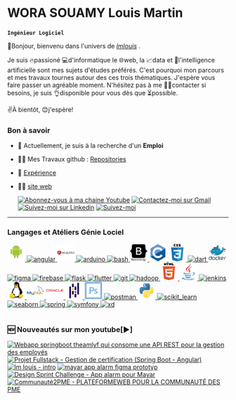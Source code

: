 

# WORA SOUAMY Louis Martin 
**`Ingénieur Logiciel`**

👋Bonjour, bienvenu dans l'univers de *[lmlouis](https://github.com/lmlouis)* . 

Je suis 🔥passioné 💻d'informatique le 🌐web, la 📈data et 🦾l'intelligence artificielle sont mes sujets d'études préférés. C'est pourquoi mon parcours et mes travaux tournes autour des ces trois thématiques. J'espère vous faire passer un agréable moment. N'hésitez pas à me 💬📞contacter si besoins, je suis 👌disponible pour vous dès que ⏳possible.

✌️À bientôt, 😊j'espère!
### Bon à savoir 

- 🔭 Actuellement, je suis à la recherche d'un **Emploi**

- 👨‍💻 Mes Travaux github : [Repositories](https://github.com/lmlouis?tab=repositories)

- 📄 [Expérience](https://www.linkedin.com/in/lmlouis/)

- 👨‍💻 [site web](https://square-zebra-86194.stackbit.app/)

  <a href="https://www.youtube.com/@dev.lmlouis" target="_blank"><img title="Abonnez-vous à ma chaine Youtube" src="https://img.shields.io/badge/YouTube-FF0000?style=for-the-badge&logo=youtube&logoColor=white" target="_blank"></a>
  <a href = "mailto:louiswora1@gmail.com"><img title="Contactez-moi sur Gmail" src="https://img.shields.io/badge/-Gmail-%23333?style=for-the-badge&logo=gmail&logoColor=white" target="_blank"></a>
  <a href="https://www.linkedin.com/in/lmlouis" target="_blank"><img title="Suivez-moi sur Linkedin" src="https://img.shields.io/badge/-LinkedIn-%230077B5?style=for-the-badge&logo=linkedin&logoColor=white" target="_blank"></a> 
   <a href="https://github.com/lmlouis?tab=followers">
         <img alt="Suivez-moi" title="Suivez-moi sur Github" src="https://custom-icon-badges.demolab.com/github/followers/lmlouis?color=236ad3&labelColor=1155ba&style=for-the-badge&logo=person-add&label=Follow&logoColor=white"/></a>

---

<h3 align="left">Langages et Atéliers Génie Lociel </h3>


<p align="left"> <a href="https://developer.android.com" target="_blank" rel="noreferrer"> <img src="https://raw.githubusercontent.com/devicons/devicon/master/icons/android/android-original-wordmark.svg" alt="android" width="40" height="40"/> </a> <a href="https://angular.io" target="_blank" rel="noreferrer"> <img src="https://angular.io/assets/images/logos/angular/angular.svg" alt="angular" width="40" height="40"/> </a> <a href="https://angular.io" target="_blank" rel="noreferrer"> <img src="https://raw.githubusercontent.com/devicons/devicon/master/icons/angularjs/angularjs-original-wordmark.svg" alt="angularjs" width="40" height="40"/> </a> <a href="https://www.arduino.cc/" target="_blank" rel="noreferrer"> <img src="https://cdn.worldvectorlogo.com/logos/arduino-1.svg" alt="arduino" width="40" height="40"/> </a> <a href="https://www.gnu.org/software/bash/" target="_blank" rel="noreferrer"> <img src="https://www.vectorlogo.zone/logos/gnu_bash/gnu_bash-icon.svg" alt="bash" width="40" height="40"/> </a> <a href="https://getbootstrap.com" target="_blank" rel="noreferrer"> <img src="https://raw.githubusercontent.com/devicons/devicon/master/icons/bootstrap/bootstrap-plain-wordmark.svg" alt="bootstrap" width="40" height="40"/> </a> <a href="https://www.cprogramming.com/" target="_blank" rel="noreferrer"> <img src="https://raw.githubusercontent.com/devicons/devicon/master/icons/c/c-original.svg" alt="c" width="40" height="40"/> </a> <a href="https://www.w3schools.com/css/" target="_blank" rel="noreferrer"> <img src="https://raw.githubusercontent.com/devicons/devicon/master/icons/css3/css3-original-wordmark.svg" alt="css3" width="40" height="40"/> </a> <a href="https://dart.dev" target="_blank" rel="noreferrer"> <img src="https://www.vectorlogo.zone/logos/dartlang/dartlang-icon.svg" alt="dart" width="40" height="40"/> </a> <a href="https://www.docker.com/" target="_blank" rel="noreferrer"> <img src="https://raw.githubusercontent.com/devicons/devicon/master/icons/docker/docker-original-wordmark.svg" alt="docker" width="40" height="40"/> </a> <a href="https://www.figma.com/" target="_blank" rel="noreferrer"> <img src="https://www.vectorlogo.zone/logos/figma/figma-icon.svg" alt="figma" width="40" height="40"/> </a> <a href="https://firebase.google.com/" target="_blank" rel="noreferrer"> <img src="https://www.vectorlogo.zone/logos/firebase/firebase-icon.svg" alt="firebase" width="40" height="40"/> </a> <a href="https://flask.palletsprojects.com/" target="_blank" rel="noreferrer"> <img src="https://www.vectorlogo.zone/logos/pocoo_flask/pocoo_flask-icon.svg" alt="flask" width="40" height="40"/> </a> <a href="https://flutter.dev" target="_blank" rel="noreferrer"> <img src="https://www.vectorlogo.zone/logos/flutterio/flutterio-icon.svg" alt="flutter" width="40" height="40"/> </a> <a href="https://git-scm.com/" target="_blank" rel="noreferrer"> <img src="https://www.vectorlogo.zone/logos/git-scm/git-scm-icon.svg" alt="git" width="40" height="40"/> </a> <a href="https://hadoop.apache.org/" target="_blank" rel="noreferrer"> <img src="https://www.vectorlogo.zone/logos/apache_hadoop/apache_hadoop-icon.svg" alt="hadoop" width="40" height="40"/> </a> <a href="https://www.w3.org/html/" target="_blank" rel="noreferrer"> <img src="https://raw.githubusercontent.com/devicons/devicon/master/icons/html5/html5-original-wordmark.svg" alt="html5" width="40" height="40"/> </a> <a href="https://www.java.com" target="_blank" rel="noreferrer"> <img src="https://raw.githubusercontent.com/devicons/devicon/master/icons/java/java-original.svg" alt="java" width="40" height="40"/> </a> <a href="https://www.jenkins.io" target="_blank" rel="noreferrer"> <img src="https://www.vectorlogo.zone/logos/jenkins/jenkins-icon.svg" alt="jenkins" width="40" height="40"/> </a> <a href="https://www.linux.org/" target="_blank" rel="noreferrer"> <img src="https://raw.githubusercontent.com/devicons/devicon/master/icons/linux/linux-original.svg" alt="linux" width="40" height="40"/> </a> <a href="https://www.mysql.com/" target="_blank" rel="noreferrer"> <img src="https://raw.githubusercontent.com/devicons/devicon/master/icons/mysql/mysql-original-wordmark.svg" alt="mysql" width="40" height="40"/> </a> <a href="https://www.oracle.com/" target="_blank" rel="noreferrer"> <img src="https://raw.githubusercontent.com/devicons/devicon/master/icons/oracle/oracle-original.svg" alt="oracle" width="40" height="40"/> </a> <a href="https://pandas.pydata.org/" target="_blank" rel="noreferrer"> <img src="https://raw.githubusercontent.com/devicons/devicon/2ae2a900d2f041da66e950e4d48052658d850630/icons/pandas/pandas-original.svg" alt="pandas" width="40" height="40"/> </a> <a href="https://www.photoshop.com/en" target="_blank" rel="noreferrer"> <img src="https://raw.githubusercontent.com/devicons/devicon/master/icons/photoshop/photoshop-line.svg" alt="photoshop" width="40" height="40"/> </a> <a href="https://postman.com" target="_blank" rel="noreferrer"> <img src="https://www.vectorlogo.zone/logos/getpostman/getpostman-icon.svg" alt="postman" width="40" height="40"/> </a> <a href="https://www.python.org" target="_blank" rel="noreferrer"> <img src="https://raw.githubusercontent.com/devicons/devicon/master/icons/python/python-original.svg" alt="python" width="40" height="40"/> </a> <a href="https://scikit-learn.org/" target="_blank" rel="noreferrer"> <img src="https://upload.wikimedia.org/wikipedia/commons/0/05/Scikit_learn_logo_small.svg" alt="scikit_learn" width="40" height="40"/> </a> <a href="https://seaborn.pydata.org/" target="_blank" rel="noreferrer"> <img src="https://seaborn.pydata.org/_images/logo-mark-lightbg.svg" alt="seaborn" width="40" height="40"/> </a> <a href="https://spring.io/" target="_blank" rel="noreferrer"> <img src="https://www.vectorlogo.zone/logos/springio/springio-icon.svg" alt="spring" width="40" height="40"/> </a> <a href="https://symfony.com" target="_blank" rel="noreferrer"> <img src="https://symfony.com/logos/symfony_black_03.svg" alt="symfony" width="40" height="40"/> </a> <a href="https://www.adobe.com/products/xd.html" target="_blank" rel="noreferrer"> <img src="https://cdn.worldvectorlogo.com/logos/adobe-xd.svg" alt="xd" width="40" height="40"/> </a> </p>


#

### 🆕 Nouveautés sur mon youtube[▶️]

<!-- BEGIN YOUTUBE-CARDS -->
[![Webapp springboot theamlyf qui consome une API REST pour la gestion des employés](https://ytcards.demolab.com/?id=5vzs_kls8qg&title=Webapp+springboot+theamlyf+qui+consome+une+API+REST+pour+la+gestion+des+employ%C3%A9s&lang=en&timestamp=1676775234&background_color=%230d1117&title_color=%23ffffff&stats_color=%23dedede&width=250 "Webapp springboot theamlyf qui consome une API REST pour la gestion des employés")](https://www.youtube.com/watch?v=5vzs_kls8qg)
[![Projet Fullstack - Gestion de certification (Spring Boot - Angular)](https://ytcards.demolab.com/?id=5iE7Hnz4uoM&title=Projet+Fullstack+-+Gestion+de+certification+%28Spring+Boot+-+Angular%29&lang=en&timestamp=1674585426&background_color=%230d1117&title_color=%23ffffff&stats_color=%23dedede&width=250 "Projet Fullstack - Gestion de certification (Spring Boot - Angular)")](https://www.youtube.com/watch?v=5iE7Hnz4uoM)
[![lm louis  - intro](https://ytcards.demolab.com/?id=6GQuGBjNvOc&title=lm+louis++-+intro&lang=en&timestamp=1673476464&background_color=%230d1117&title_color=%23ffffff&stats_color=%23dedede&width=250 "lm louis  - intro")](https://www.youtube.com/watch?v=6GQuGBjNvOc)
[![mayar app alarm figma prototyp](https://ytcards.demolab.com/?id=tCJRfVRnIOM&title=mayar+app+alarm+figma+prototyp&lang=en&timestamp=1673465068&background_color=%230d1117&title_color=%23ffffff&stats_color=%23dedede&width=250 "mayar app alarm figma prototyp")](https://www.youtube.com/watch?v=tCJRfVRnIOM)
[![Design Sprint Challenge  - App alarm pour Mayar](https://ytcards.demolab.com/?id=rDhZ1x9Qq6s&title=Design+Sprint+Challenge++-+App+alarm+pour+Mayar&lang=en&timestamp=1673463337&background_color=%230d1117&title_color=%23ffffff&stats_color=%23dedede&width=250 "Design Sprint Challenge  - App alarm pour Mayar")](https://www.youtube.com/watch?v=rDhZ1x9Qq6s)
[![Communauté2PME - PLATEFORMEWEB POUR LA COMMUNAUTÉ DES PME](https://ytcards.demolab.com/?id=BZYyR-Vqo70&title=Communaut%C3%A92PME+-+PLATEFORMEWEB+POUR+LA+COMMUNAUT%C3%89+DES+PME&lang=en&timestamp=1673459805&background_color=%230d1117&title_color=%23ffffff&stats_color=%23dedede&width=250 "Communauté2PME - PLATEFORMEWEB POUR LA COMMUNAUTÉ DES PME")](https://www.youtube.com/watch?v=BZYyR-Vqo70)
<!-- END YOUTUBE-CARDS -->






